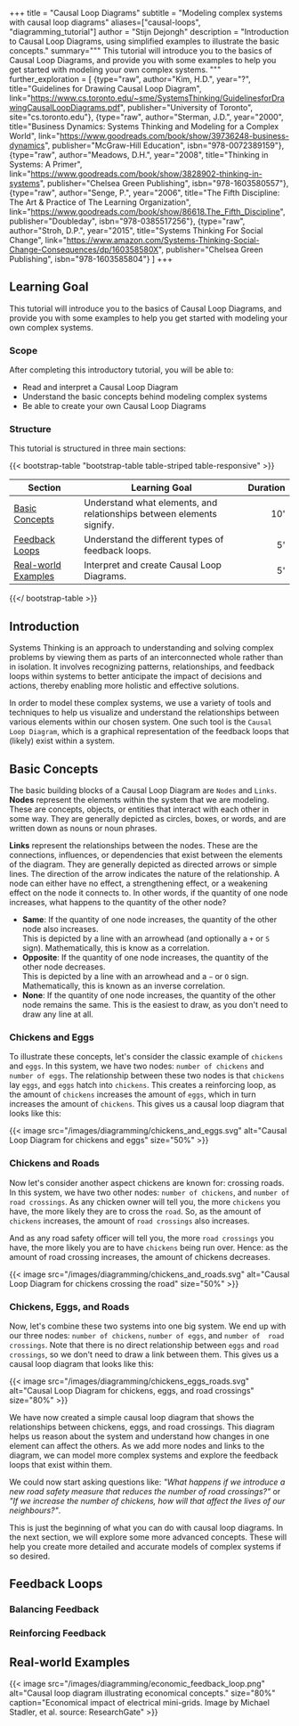 +++
title = "Causal Loop Diagrams"
subtitle = "Modeling complex systems with causal loop diagrams"
aliases=["causal-loops", "diagramming_tutorial"]
author = "Stijn Dejongh"
description = "Introduction to Causal Loop Diagrams, using simplified examples to illustrate the basic concepts."
summary="""
This tutorial will introduce you to the basics of Causal Loop Diagrams, and provide you with some examples to help you get started with modeling
your own complex systems.
"""
further_exploration = [
    {type="raw", author="Kim, H.D.", year="?", title="Guidelines for Drawing Causal Loop Diagram", link="https://www.cs.toronto.edu/~sme/SystemsThinking/GuidelinesforDrawingCausalLoopDiagrams.pdf", publisher="University of Toronto", site="cs.toronto.edu"},
    {type="raw", author="Sterman, J.D.", year="2000", title="Business Dynamics: Systems Thinking and Modeling for a Complex World", link="https://www.goodreads.com/book/show/39736248-business-dynamics", publisher="McGraw-Hill Education",  isbn="978-0072389159"},
    {type="raw", author="Meadows, D.H.", year="2008", title="Thinking in Systems: A Primer", link="https://www.goodreads.com/book/show/3828902-thinking-in-systems", publisher="Chelsea Green Publishing", isbn="978-1603580557"},
    {type="raw", author="Senge, P.", year="2006", title="The Fifth Discipline: The Art & Practice of The Learning Organization", link="https://www.goodreads.com/book/show/86618.The_Fifth_Discipline", publisher="Doubleday", isbn="978-0385517256"},
    {type="raw", author="Stroh, D.P.", year="2015", title="Systems Thinking For Social Change", link="https://www.amazon.com/Systems-Thinking-Social-Change-Consequences/dp/160358580X", publisher="Chelsea Green Publishing", isbn="978-1603585804"}
]
+++

## Learning Goal

This tutorial will introduce you to the basics of Causal Loop Diagrams, and provide you with some examples to help you get started with modeling
your own complex systems.

### Scope

After completing this introductory tutorial, you will be able to:

* Read and interpret a Causal Loop Diagram
* Understand the basic concepts behind modeling complex systems
* Be able to create your own Causal Loop Diagrams

### Structure

This tutorial is structured in three main sections:

{{< bootstrap-table "bootstrap-table table-striped table-responsive" >}}

| Section                                     | Learning Goal                                                         | Duration |
|---------------------------------------------|-----------------------------------------------------------------------|---------:|
| [Basic Concepts](#basic-concepts)           | Understand what elements, and relationships between elements signify. |      10' |
| [Feedback Loops](#feedback-loops)           | Understand the different types of feedback loops.                     |       5' |
| [Real-world Examples](#real-world-examples) | Interpret and create Causal Loop Diagrams.                            |       5' |

{{</ bootstrap-table >}}

## Introduction

Systems Thinking is an approach to understanding and solving complex problems by viewing them as parts of an interconnected whole rather than in
isolation. It involves recognizing patterns, relationships, and feedback loops within systems to better anticipate the impact of decisions and
actions, thereby enabling more holistic and effective solutions.

In order to model these complex systems, we use a variety of tools and techniques to help us visualize and understand the relationships between
various elements within our chosen system. One such tool is the `Causal Loop Diagram`, which is a graphical representation of the feedback loops
that (likely) exist within a system.


## Basic Concepts

The basic building blocks of a Causal Loop Diagram are `Nodes` and `Links`. **Nodes** represent the elements within the system that we are modeling.
These are concepts, objects, or entities that interact with each other in some way. They are generally depicted as circles, boxes, or words, and
are written down as nouns or noun phrases.

**Links** represent the relationships between the nodes. These are the connections, influences, or dependencies that exist between the elements 
of the diagram. They are generally depicted as directed arrows or simple lines. The direction of the arrow indicates the nature of the 
relationship. A node can either have no effect, a strengthening effect, or a weakening effect on the node it connects to. In other words, if the 
quantity of one node increases, what happens to the quantity of the other node?

* **Same**: If the quantity of one node increases, the quantity of the other node also increases.  
  This is depicted by a line with an arrowhead (and optionally a `+` or `S` sign). Mathematically, this is know as a correlation.
* **Opposite**: If the quantity of one node increases, the quantity of the other node decreases.  
  This is depicted by a line with an arrowhead and a `−` or `O` sign. Mathematically, this is known as an inverse correlation.
* **None**: If the quantity of one node increases, the quantity of the other node remains the same.
  This is the easiest to draw, as you don't need to draw any line at all.

### Chickens and Eggs

To illustrate these concepts, let's consider the classic example of `chickens` and `eggs`. In this system, we have two nodes: `number of chickens` 
and `number of eggs`.
The relationship between these two nodes is that `chickens` lay `eggs`, and `eggs` hatch into `chickens`. This creates a reinforcing loop, as 
the amount of `chickens` increases the amount of `eggs`, which in turn increases the amount of `chickens`.
This gives us a causal loop diagram that looks like this:

{{< image src="/images/diagramming/chickens_and_eggs.svg" alt="Causal Loop Diagram for chickens and eggs" size="50%" >}}


### Chickens and Roads

Now let's consider another aspect chickens are known for: crossing roads. 
In this system, we have two other nodes: `number of chickens`, and `number of road crossings`.
As any chicken owner will tell you, the more `chickens` you have, the more likely they are to cross the `road`.
So, as the amount of `chickens` increases, the amount of `road crossings` also increases.

And as any road safety officer will tell you, the more `road crossings` you have, the more likely you are to have `chickens` being run over.
Hence: as the amount of road crossing increases, the amount of chickens decreases.

{{< image src="/images/diagramming/chickens_and_roads.svg" alt="Causal Loop Diagram for chickens crossing the road" size="50%" >}}

### Chickens, Eggs, and Roads

Now, let's combine these two systems into one big system. We end up with our three nodes: `number of chickens`, `number of eggs`, and `number of 
road crossings`. Note that there is no direct relationship between `eggs` and `road crossings`, so we don't need to draw a link between them.
This gives us a causal loop diagram that looks like this:

{{< image src="/images/diagramming/chickens_eggs_roads.svg" alt="Causal Loop Diagram for chickens, eggs, and road crossings" size="80%" >}}

We have now created a simple causal loop diagram that shows the relationships between chickens, eggs, and road crossings. This diagram helps us 
reason about the system and understand how changes in one element can affect the others. As we add more nodes and links to the diagram, we can 
model more complex systems and explore the feedback loops that exist within them. 

We could now start asking questions like: _"What happens if we introduce a new road safety measure that reduces the number of road crossings?"_ 
or _"If we increase the number of chickens, how will that affect the lives of our neighbours?"_.

This is just the beginning of what you can do with causal loop diagrams. In the next section, we will explore some more advanced concepts. 
These will help you create more detailed and accurate models of complex systems if so desired.

## Feedback Loops

### Balancing Feedback

### Reinforcing Feedback

## Real-world Examples

{{< image src="/images/diagramming/economic_feedback_loop.png" 
  alt="Causal loop diagram illustrating economical concepts."
  size="80%" caption="Economical impact of electrical mini-grids. Image by Michael Stadler, et al. source: ResearchGate" >}}





